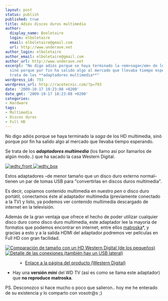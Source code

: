 ```yaml
---
layout: post
status: publish
published: true
title: Adiós discos duros multimedia
author:
  display_name: Booletaire
  login: elboletaire
  email: elboletaire@gmail.com
  url: http://www.underave.net
author_login: elboletaire
author_email: elboletaire@gmail.com
author_url: http://www.underave.net
excerpt: "No digo adiós porque se haya terminado la <em>saga</em> de los HD multimedia,
  sinó porque por fin ha salido algo al mercado que llevaba tiempo esperando. Se
  trata de los **adaptadores multimedia**"
wordpress_id: 793
wordpress_url: http://racotecnic.com/?p=793
date: '2009-10-17 19:23:08 +0200'
date_gmt: '2009-10-17 18:23:08 +0200'
categories:
- Hardware
tags:
- Multimedia
- Discos duros
- Full HD
---
```


No digo adiós porque se haya terminado la <em>saga</em> de los HD multimedia, sinó porque por fin ha salido algo al mercado que llevaba tiempo esperando.

Se trata de los <em>**adaptadores multimedia**</em> (los llamo así por llamarlos de algún modo..) que ha sacado la casa Western Digital.

<a href="{{ site.url }}/uploads/2009/10/wdtv_front.jpg">
  <img title="wdtv_front" src="{{ site.url }}/uploads/2009/10/wdtv_front.jpg" alt="wdtv_front" />
</a>
<a href="{{ site.url }}/uploads/2009/10/wdtv_box.jpg">
  <img title="wdtv_box" src="{{ site.url }}/uploads/2009/10/wdtv_box.jpg" alt="wdtv_box" /></a>

Estos adaptadores –de menor tamaño que un disco duro externo normal– tienen un par de tomas USB para "convertirlas en discos duros multimedia".

<a id="more"></a><a id="more-793"></a>

Es decir, copiamos contenido multimedia en nuestro <em>pen</em> o disco duro portátil, conectamos éste al adaptador multimedia (previamente conectado a la TV) y listo, ya podemos ver contenido multimedia descargado de internet en la televisión.

Además de la gran ventaja que ofrece el hecho de poder utilizar cualquier disco duro como disco duro multimedia, este adaptador lee la mayoría de formatos que podemos encontrar en internet; entre ellos <a rel="nofollow" href="http://es.wikipedia.org/wiki/Matroska" target="_blank">matroska</a>*, y gracias a esto y a la salida HDMI del adaptador podremos ver películas en Full HD con gran facilidad.

<a href="{{ site.url }}/uploads/2009/10/wdtv_compare.jpg">
  <img title="wdtv_compare" src="{{ site.url }}/uploads/2009/10/wdtv_compare.jpg" alt="Comparación de tamaño con un HD Western Digital (de los pequeños)" />
</a>
<a href="{{ site.url }}/uploads/2009/10/wdtv_rear.jpg">
  <img title="Detalle de las conexiones (también hay un USB lateral)" src="{{ site.url }}/uploads/2009/10/wdtv_rear.jpg" alt="Detalle de las conexiones (también hay un USB lateral)" />
</a>

<ul>
<blockquote>
<li><a rel="nofollow" href="http://www.wdc.com/en/products/products.asp?driveid=572" target="_blank">Enlace a la página del producto (Western Digital)</a></li>
</blockquote>
</ul>

* Hay una <strong>versión <em>mini</em></strong> del WD TV (así es como se llama este adaptador) que **no reproduce matroska**.

PS. Desconozco si hace mucho o poco que salieron.. hoy me he enterado de su existencia y lo comparto con vosotr@s ;)
